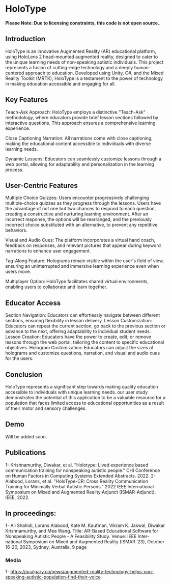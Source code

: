 # HoloType
<strong>Please Note: Due to licensing constraints, this code is not open source.</strong>.
## Introduction

HoloType is an innovative Augmented Reality (AR) educational platform, using HoloLens 2 head-mounted augmented reality, designed to cater to the unique learning needs of non-speaking autistic individuals. This project represents a fusion of cutting-edge technology and a deeply human-centered approach to education. Developed using Unity, C#, and the Mixed Reality Toolkit (MRTK), HoloType is a testament to the power of technology in making education accessible and engaging for all.

## Key Features 
Teach-Ask Approach: HoloType employs a distinctive "Teach-Ask" methodology, where educators provide brief lesson sections followed by interactive questions. This approach ensures a comprehensive learning experience.

Close Captioning Narration: All narrations come with close captioning, making the educational content accessible to individuals with diverse learning needs.

Dynamic Lessons: Educators can seamlessly customize lessons through a web portal, allowing for adaptability and personalization in the learning process.
## User-Centric Features

Multiple Choice Quizzes: Users encounter progressively challenging multiple-choice quizzes as they progress through the lessons. Users have the advantage of not one but two chances to respond to each question, creating a constructive and nurturing learning environment. After an incorrect response, the options will be rearranged, and the previously incorrect choice substituted with an alternative, to prevent any repetitive behaviors.

Visual and Audio Cues: The platform incorporates a virtual hand coach, feedback on responses, and relevant pictures that appear during keyword narrations to enhance user engagement.

Tag-Along Feature: Holograms remain visible within the user's field of view, ensuring an uninterrupted and immersive learning experience even when users move.

Multiplayer Option: HoloType facilitates shared virtual environments, enabling users to collaborate and learn together.
## Educator Access
Section Navigation: Educators can effortlessly navigate between different sections, ensuring flexibility in lesson delivery.
Lesson Customization: Educators can repeat the current section, go back to the previous section or advance to the next, offering adaptability to individual student needs.
Lesson Creation: Educators have the power to create, edit, or remove lessons through the web portal, tailoring the content to specific educational objectives.
Hologram Customization: Educators can adjust the sizes of holograms and customize questions, narration, and visual and audio cues for the users.
## Conclusion
HoloType represents a significant step towards making quality education accessible to individuals with unique learning needs. our user study demonstrates the potential of this application to be a valuable resource for a population that faces limited access to educational opportunities as a result of their motor and sensory challenges.

## Demo 
Will be added soon. 
## Publications 
1- Krishnamurthy, Diwakar, et al. "Holotype: Lived experience based communication training for nonspeaking autistic people." CHI Conference on Human Factors in Computing Systems Extended Abstracts. 2022.
2- Alabood, Lorans, et al. "HoloType-CR: Cross Reality Communication Training for Minimally Verbal Autistic Persons." 2022 IEEE International Symposium on Mixed and Augmented Reality Adjunct (ISMAR-Adjunct). IEEE, 2022.

## In proceedings: 
1- Ali Shahidi, Lorans Alabood, Kate M. Kaufman, Vikram K. Jaswal, Diwakar Krishnamurthy, and Mea Wang. Title: AR-Based Educational Software for Nonspeaking Autistic People - A Feasibility Study. Venue: IEEE Inter- national Symposium on Mixed and Augmented Reality (ISMAR ’23), October 16-20, 2023, Sydney, Australia. 9 page
### Media
1- https://ucalgary.ca/news/augmented-reality-technology-helps-non-speaking-autistic-population-find-their-voice
    

